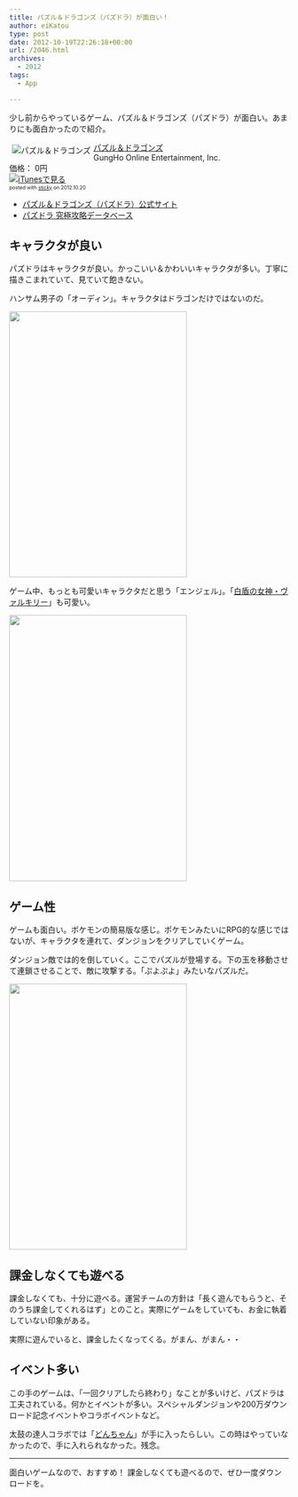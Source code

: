 ```yaml
---
title: パズル＆ドラゴンズ（パズドラ）が面白い！
author: eiKatou
type: post
date: 2012-10-19T22:26:18+00:00
url: /2046.html
archives:
  - 2012
tags:
  - App

---
```

少し前からやっているゲーム、パズル＆ドラゴンズ（パズドラ）が面白い。あまりにも面白かったので紹介。

<div class="sticky-itslink">
  <a href="https://itunes.apple.com/jp/app/pazuru-doragonzu/id493470467?mt=8&#038;uo=4" rel="nofollow" target="_blank"><img src="http://a40.phobos.apple.com/us/r1000/067/Purple/v4/5a/97/d3/5a97d3ea-3c72-c24a-dd85-37e25f8c82be/mzm.xrzxxpkd.100x100-75.png" style="border-style:none;float:left;margin:5px;" alt="パズル＆ドラゴンズ" title="パズル＆ドラゴンズ" /></a></p> 
  
  <div class="sticky-itslinktext">
    <a href="https://itunes.apple.com/jp/app/pazuru-doragonzu/id493470467?mt=8&#038;uo=4" rel="nofollow" target="_blank">パズル＆ドラゴンズ</a><br />GungHo Online Entertainment, Inc.<br />価格： 0円<br /> <a href="https://itunes.apple.com/jp/app/pazuru-doragonzu/id493470467?mt=8&#038;uo=4" rel="nofollow" target="_blank"><img src="http://ax.phobos.apple.com.edgesuite.net/ja_jp/images/web/linkmaker/badge_appstore-sm.gif" alt ="iTunesで見る" style="border-style:none;" /></a><br /><span style="font-size:xx-small;">posted with <a href="http://sticky.linclip.com/linkmaker/" target="_blank">sticky</a> on 2012.10.20</span><br style="clear:left;" />
  </div>
</div>



  * [パズル＆ドラゴンズ（パズドラ）公式サイト][1]
  * [パズドラ 究極攻略データベース][2]

<!--more-->

## キャラクタが良い

パズドラはキャラクタが良い。かっこいい＆かわいいキャラクタが多い。丁寧に描きこまれていて、見ていて飽きない。

ハンサム男子の「オーディン」。キャラクタはドラゴンだけではないのだ。
  
[<img src="/uploads/2012/10/eda3e673ac48ec7fa1d3d15f3d433440.jpg" alt="" title="パズドラ2" width="320" height="480" class="alignnone size-full wp-image-2047" srcset="/uploads/2012/10/eda3e673ac48ec7fa1d3d15f3d433440.jpg 320w, /blog/uploads/2012/10/eda3e673ac48ec7fa1d3d15f3d433440-200x300.jpg 200w" sizes="(max-width: 320px) 100vw, 320px" />][3] 

ゲーム中、もっとも可愛いキャラクタだと思う「エンジェル」。「[白盾の女神・ヴァルキリー][4]」も可愛い。
  
[<img src="/uploads/2012/10/ea3e6e0d5cbaf20b78949ad285fcb141.jpg" alt="" title="パズドラ1" width="320" height="480" class="alignnone size-full wp-image-2048" srcset="/uploads/2012/10/ea3e6e0d5cbaf20b78949ad285fcb141.jpg 320w, /blog/uploads/2012/10/ea3e6e0d5cbaf20b78949ad285fcb141-200x300.jpg 200w" sizes="(max-width: 320px) 100vw, 320px" />][5] 

## ゲーム性

ゲームも面白い。ポケモンの簡易版な感じ。ポケモンみたいにRPG的な感じではないが、キャラクタを連れて、ダンジョンをクリアしていくゲーム。

ダンジョン敵では的を倒していく。ここでパズルが登場する。下の玉を移動させて連鎖させることで、敵に攻撃する。「ぷよぷよ」みたいなパズルだ。
  
[<img src="/uploads/2012/10/155cd580faebd13380bd16a379f9baa5.jpg" alt="" title="パズドラ0" width="320" height="480" class="alignnone size-full wp-image-2050" srcset="/uploads/2012/10/155cd580faebd13380bd16a379f9baa5.jpg 320w, /blog/uploads/2012/10/155cd580faebd13380bd16a379f9baa5-200x300.jpg 200w" sizes="(max-width: 320px) 100vw, 320px" />][6] 

## 課金しなくても遊べる

課金しなくても、十分に遊べる。運営チームの方針は「長く遊んでもらうと、そのうち課金してくれるはず」とのこと。実際にゲームをしていても、お金に執着していない印象がある。

実際に遊んでいると、課金したくなってくる。がまん、がまん・・

## イベント多い

この手のゲームは、「一回クリアしたら終わり」なことが多いけど、パズドラは工夫されている。何かとイベントが多い。スペシャルダンジョンや200万ダウンロード記念イベントやコラボイベントなど。

太鼓の達人コラボでは「[どんちゃん][7]」が手に入ったらしい。この時はやっていなかったので、手に入れられなかった。残念。

* * *

面白いゲームなので、おすすめ！ 課金しなくても遊べるので、ぜひ一度ダウンロードを。

 [1]: http://www.gungho.jp/pad/
 [2]: http://pd.appbank.net/
 [3]: /blog/uploads/2012/10/eda3e673ac48ec7fa1d3d15f3d433440.jpg
 [4]: http://pd.appbank.net/1593
 [5]: /blog/uploads/2012/10/ea3e6e0d5cbaf20b78949ad285fcb141.jpg
 [6]: /blog/uploads/2012/10/155cd580faebd13380bd16a379f9baa5.jpg
 [7]: http://pd.appbank.net/3093
